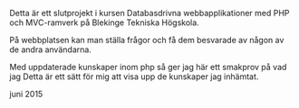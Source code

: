 Detta är ett slutprojekt i kursen Databasdrivna webbapplikationer med PHP och MVC-ramverk på Blekinge Tekniska Högskola.

På webbplatsen kan man ställa frågor och få dem besvarade av någon av de andra användarna.

Med uppdaterade kunskaper inom php så ger jag här ett smakprov på vad jag Detta är ett sätt för mig att visa upp de kunskaper jag inhämtat. 

juni 2015